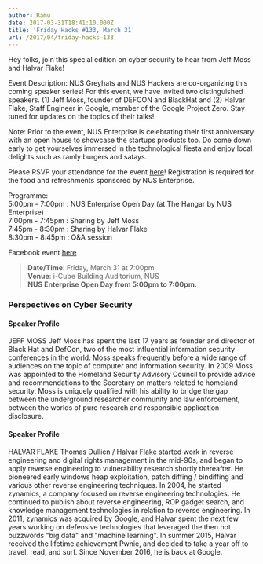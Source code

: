 ```yaml
---
author: Ramu
date: 2017-03-31T18:41:10.000Z
title: 'Friday Hacks #133, March 31'
url: /2017/04/friday-hacks-133
---
```


Hey folks, join this special edition on cyber security to hear from Jeff Moss and Halvar Flake!

Event Description:
NUS Greyhats and NUS Hackers are co-organizing this coming speaker series! For this event, we have invited two distinguished speakers. (1) Jeff Moss, founder of DEFCON and BlackHat and (2) Halvar Flake, Staff Engineer in Google, member of the Google Project Zero. Stay tuned for updates on the topics of their talks!

Note:
Prior to the event, NUS Enterprise is celebrating their first anniversary with an open house to showcase the startups products too. Do come down early to get yourselves immersed in the technological fiesta and enjoy local delights such as ramly burgers and satays.

Please RSVP your attendance for the event [here](https://www.eventnook.com/event/securityfh2017/home)! Registration is required for the food and refreshments sponsored by NUS Enterprise.

Programme:<br />
5:00pm - 7:00pm : NUS Enterprise Open Day (at The Hangar by NUS Enterprise)<br />
7:00pm - 7:45pm : Sharing by Jeff Moss<br />
7:45pm - 8:30pm : Sharing by Halvar Flake<br />
8:30pm - 8:45pm : Q&A session

Facebook event [here](https://www.facebook.com/events/1802311516756267/)

<blockquote>
    <strong>Date/Time</strong>: Friday, March 31 at 7:00pm <br />
    <strong>Venue</strong>: i-Cube Building Auditorium, NUS <br />
    <strong>NUS Enterprise Open Day from 5:00pm to 7:00pm.</strong> <br />
</blockquote>

### Perspectives on Cyber Security

#### Speaker Profile

JEFF MOSS
Jeff Moss has spent the last 17 years as founder and director of Black Hat and DefCon, two of the most influential information security conferences in the world. Moss speaks frequently before a wide range of audiences on the topic of computer and information security. In 2009 Moss was appointed to the Homeland Security Advisory Council to provide advice and recommendations to the Secretary on matters related to homeland security. Moss is uniquely qualified with his ability to bridge the gap between the underground researcher community and law enforcement, between the worlds of pure research and responsible application disclosure.

#### Speaker Profile

HALVAR FLAKE
Thomas Dullien / Halvar Flake started work in reverse engineering and digital rights management in the mid-90s, and began to apply reverse engineering to vulnerability research shortly thereafter. He pioneered early windows heap exploitation, patch diffing / bindiffing and various other reverse engineering techniques. In 2004, he started zynamics, a company focused on reverse engineering technologies. He continued to publish about reverse engineering, ROP gadget search, and knowledge management technologies in relation to reverse engineering. In 2011, zynamics was acquired by Google, and Halvar spent the next few years working on defensive technologies that leveraged the then hot buzzwords "big data" and "machine learning". In summer 2015, Halvar received the lifetime achievement Pwnie, and decided to take a year off to travel, read, and surf. Since November 2016, he is back at Google.
